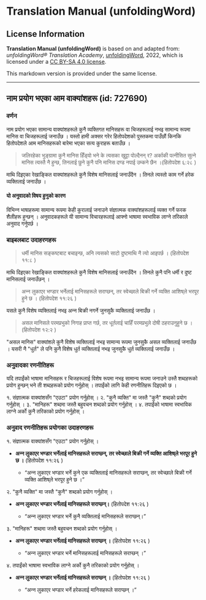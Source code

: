 # Translation Manual (unfoldingWord)

## License Information

**Translation Manual (unfoldingWord)** is based on and adapted from: _unfoldingWord® Translation Academy_, [unfoldingWord](https://unfoldingword.org/utw), 2022, which is licensed under a [CC BY-SA 4.0 license](https://creativecommons.org/licenses/by-sa/4.0/legalcode.en).

This markdown version is provided under the same license.



--------------------------------

## नाम प्रयोग भएका आम वाक्यांशहरू (id: 727690)

### वर्णन

नाम प्रयोग भएका सामान्य वाक्यांशहरूले कुनै व्यक्तिगत मानिसहरू वा चिजहरूलाई नभइ सामान्य रूपमा मानिस वा चिजहरूलाई जनाउँछ । यस्तो हामी अक्सर गरेर हितोपदेशको पुस्तकमा पाउँछौं किनकि हितोपदेशले आम मानिसहरूको बारेमा भएका सत्य कुराहरू बताउँछ ।

> जलिरहेका भुङ्‌ग्रामा कुनै मानिस हिँड्‌यो भने के त्‍यसका खुट्टा पोल्‍दैनन्‌ र? अर्काकी पत्‍नीसित सुत्‍ने मानिस त्‍यस्‍तै नै हुन्‍छ, तिनलाई छुने कुनै पनि मानिस दण्‍ड नपाई उम्‍कने छैन ।(हितोपदेश ६:२८ )

माथि दिइएका रेखाङ्कित वाक्यांशहरूले कुनै विशेष मानिसलाई जनाउँदैन । तिनले त्यस्तो काम गर्ने हरेक व्यक्तिलाई जनाउँछ ।

#### यो अनुवादको विषय हुनुको कारण

विभिन्‍न भाषाहरूमा सामान्य रूपमा केही कुरालाई जनाउने संज्ञात्मक वाक्यांशहरूलाई व्यक्त गर्ने फरक शैलीहरू हुन्छन् । अनुवादकहरूले यी सामान्य विचारहरूलाई आफ्नो भाषामा स्वभाविक लाग्‍ने तरिकाले अनुवाद गर्नुपर्छ ।

### बाइबलबाट उदाहरणहरू

> धर्मी मानिस सङ्कष्‍टबाट बचाइन्‍छ, अनि त्‍यसको साटो दुष्‍टमाथि नै त्‍यो आइपर्छ । (हितोपदेश ११:८ )

माथि दिइएका रेखाङ्कित वाक्यांशहरूले कुनै विशेष मानिसलाई जनाउँदैन । तिनले कुनै पनि धर्मी र दुष्ट मानिसलाई जनाउँछन् ।

> अन्‍न लुकाएर भण्‍डार भर्नेलाई मानिसहरूले सराप्‍छन्, तर स्‍वेच्‍छाले बिक्री गर्ने व्‍यक्ति आशिष्‌ले भरपूर हुने छ । (हितोपदेश ११:२६ )

यसले कुनै विशेष व्यक्तिलाई नभइ अन्‍न बिक्री नगर्ने जुनसुकै व्यक्तिलाई जनाउँछ ।

> असल मानिसले परमप्रभुको निगाह प्राप्‍त गर्छ, तर धूर्तलाई चाहिँ परमप्रभुले दोषी ठहराउनुहुने छ । (हितोपदेश १२:२ )

"असल मानिस" वाक्यांशले कुनै विशेष व्यक्तिलाई नभइ सामान्य रूपमा जुनसुकै असल व्यक्तिलाई जनाउँछ । यसरी नै "धुर्त" ले पनि कुनै विशेष धुर्त व्यक्तिलाई नभइ जुनसुकै धुर्त व्यक्तिलाई जनाउँछ ।

### अनुवादका रणनीतिहरू

यदि तपाईंको भाषामा मानिसहरू र चिजहरूलाई विशेष रूपमा नभइ सामान्य रूपमा जनाउने उस्तै शब्दहरूको प्रयोग हुन्छन् भने ती शब्दहरूको प्रयोग गर्नुहोस् । तपाईंको लागि केही रणनीतिहरू दिइएको छ ।

१. संज्ञात्मक वाक्यांशसँग "एउटा" प्रयोग गर्नुहोस् । २. "कुनै व्यक्ति" मा जस्तै "कुनै" शब्दको प्रयोग गर्नुहोस् । ३. "मानिहरू" शब्दमा जस्तै बहुवचन शब्दको प्रयोग गर्नुहोस् । ४. तपाईंको भाषामा स्वभाविक लाग्‍ने अर्को कुनै तरिकाको प्रयोग गर्नुहोस् ।

### अनुवाद रणनीतिहरू प्रयोगका उदाहरणहरू

१. संज्ञात्मक वाक्यांशसँग "एउटा" प्रयोग गर्नुहोस् ।

* **अन्‍न लुकाएर भण्‍डार भर्नेलाई मानिसहरूले सराप्‍छन्, तर स्‍वेच्‍छाले बिक्री गर्ने व्‍यक्ति आशिष्‌ले भरपूर हुने छ ।** (हितोपदेश ११:२६ )

    + “अन्‍न लुकाएर भण्‍डार भर्ने कुने एक व्यक्तिलाई मानिसहरूले सराप्‍छन्, तर स्‍वेच्‍छाले बिक्री गर्ने व्‍यक्ति आशिष्‌ले भरपूर हुने छ ।”

२. "कुनै व्यक्ति" मा जस्तै "कुनै" शब्दको प्रयोग गर्नुहोस् ।

* **अन्‍न लुकाएर भण्‍डार भर्नेलाई मानिसहरूले सराप्‍छन्।** (हितोपदेश ११:२६ )

    + “अन्‍न लुकाएर भण्‍डार भर्ने कुनै व्यक्तिलाई मानिसहरूले सराप्‍छन्।”

३. "मानिहरू" शब्दमा जस्तै बहुवचन शब्दको प्रयोग गर्नुहोस् ।

* **अन्‍न लुकाएर भण्‍डार भर्नेलाई मानिसहरूले सराप्‍छन् ।** (हितोपदेश ११:२६ )

    + “अन्‍न लुकाएर भण्‍डार भर्ने मानिसहरूलाई मानिसहरूले सराप्‍छन् ।”

४. तपाईंको भाषामा स्वभाविक लाग्‍ने अर्को कुनै तरिकाको प्रयोग गर्नुहोस् ।

* **अन्‍न लुकाएर भण्‍डार भर्नेलाई मानिसहरूले सराप्‍छन् ।** (हितोपदेश ११:२६ )

    + “अन्‍न लुकाएर भण्‍डार भर्ने हरेकलाई मानिसहरूले सराप्‍छन् ।”


